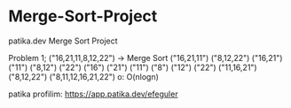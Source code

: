 # Merge-Sort-Project
patika.dev Merge Sort Project

Problem 1; 
("16,21,11,8,12,22") -> Merge Sort
("16,21,11") ("8,12,22")
("16,21") ("11") ("8,12") ("22")
("16") ("21") ("11") ("8") ("12") ("22")
("11,16,21") ("8,12,22")
("8,11,12,16,21,22")
o: O(nlogn)

patika profilim:
https://app.patika.dev/efeguler

